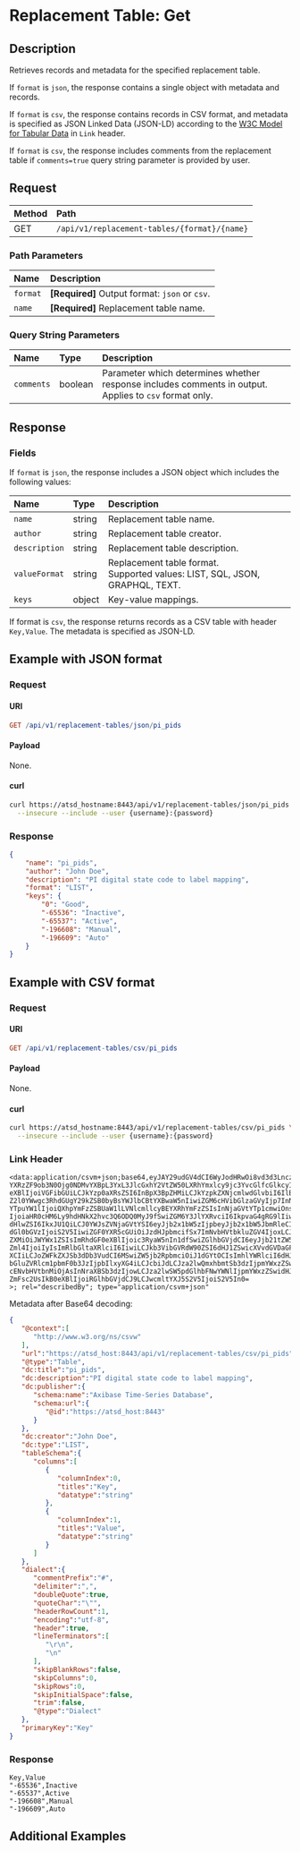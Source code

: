 # Replacement Table: Get

## Description

Retrieves records and metadata for the specified replacement table.

If `format` is `json`, the response contains a single object with metadata and records.

If `format` is `csv`, the response contains records in CSV format, and metadata is specified as JSON Linked Data (JSON-LD) according to the [W3C Model for Tabular Data](https://www.w3.org/TR/tabular-data-model/) in `Link` header.

If `format` is `csv`, the response includes comments from the replacement table if `comments=true` query string parameter is provided by user.

## Request

| **Method** | **Path** |
|:---|:---|
| GET | `/api/v1/replacement-tables/{format}/{name}` |

### Path Parameters

| **Name** | **Description** |
|:---|:---|
| `format` | **[Required]** Output format: `json` or `csv`. |
| `name` | **[Required]** Replacement table name. |

### Query String Parameters

| **Name** | **Type** | **Description** |
|:---|:---|:---|
| `comments` | boolean | Parameter which determines whether response includes comments in output. Applies to `csv` format only. |

## Response

### Fields

If `format` is `json`, the response includes a JSON object which includes the following values:

|**Name**|**Type**|**Description**|
|:---|:---|:---|
| `name` |string|Replacement table name.|
| `author` |string|Replacement table creator.|
| `description` |string|Replacement table description.|
| `valueFormat` |string|Replacement table format.<br>Supported values: LIST, SQL, JSON, GRAPHQL, TEXT. |
| `keys` |object|Key-value mappings.|

If format is `csv`, the response returns records as a CSV table with header `Key,Value`. The metadata is specified as JSON-LD.

## Example with JSON format

### Request

#### URI

```elm
GET /api/v1/replacement-tables/json/pi_pids
```

#### Payload

None.

#### curl

```bash
curl https://atsd_hostname:8443/api/v1/replacement-tables/json/pi_pids \
  --insecure --include --user {username}:{password}
```

### Response

```json
{
    "name": "pi_pids",
    "author": "John Doe",
    "description": "PI digital state code to label mapping",
    "format": "LIST",
    "keys": {
        "0": "Good",
        "-65536": "Inactive",
        "-65537": "Active",
        "-196608": "Manual",
        "-196609": "Auto"
    }
}

```

## Example with CSV format

### Request

#### URI

```elm
GET /api/v1/replacement-tables/csv/pi_pids
```

#### Payload

None.

#### curl

```bash
curl https://atsd_hostname:8443/api/v1/replacement-tables/csv/pi_pids \
  --insecure --include --user {username}:{password}
```

### Link Header

```csv
<data:application/csvm+json;base64,eyJAY29udGV4dCI6WyJodHRwOi8vd3d3LnczLm9yZy9ucy9jc3Z3Il0sInVybCI6Imh0dHBzOi8v
YXRzZF9ob3N0Ojg0NDMvYXBpL3YxL3JlcGxhY2VtZW50LXRhYmxlcy9jc3YvcGlfcGlkcyIsIkB0
eXBlIjoiVGFibGUiLCJkYzp0aXRsZSI6InBpX3BpZHMiLCJkYzpkZXNjcmlwdGlvbiI6IlBJIGRp
Z2l0YWwgc3RhdGUgY29kZSB0byBsYWJlbCBtYXBwaW5nIiwiZGM6cHVibGlzaGVyIjp7InNjaGVt
YTpuYW1lIjoiQXhpYmFzZSBUaW1lLVNlcmllcyBEYXRhYmFzZSIsInNjaGVtYTp1cmwiOnsiQGlk
IjoiaHR0cHM6Ly9hdHNkX2hvc3Q6ODQ0MyJ9fSwiZGM6Y3JlYXRvciI6IkpvaG4gRG9lIiwiZGM6
dHlwZSI6IkxJU1QiLCJ0YWJsZVNjaGVtYSI6eyJjb2x1bW5zIjpbeyJjb2x1bW5JbmRleCI6MCwi
dGl0bGVzIjoiS2V5IiwiZGF0YXR5cGUiOiJzdHJpbmcifSx7ImNvbHVtbkluZGV4IjoxLCJ0aXRs
ZXMiOiJWYWx1ZSIsImRhdGF0eXBlIjoic3RyaW5nIn1dfSwiZGlhbGVjdCI6eyJjb21tZW50UHJl
Zml4IjoiIyIsImRlbGltaXRlciI6IiwiLCJkb3VibGVRdW90ZSI6dHJ1ZSwicXVvdGVDaGFyIjoi
XCIiLCJoZWFkZXJSb3dDb3VudCI6MSwiZW5jb2RpbmciOiJ1dGYtOCIsImhlYWRlciI6dHJ1ZSwi
bGluZVRlcm1pbmF0b3JzIjpbIlxyXG4iLCJcbiJdLCJza2lwQmxhbmtSb3dzIjpmYWxzZSwic2tp
cENvbHVtbnMiOjAsInNraXBSb3dzIjowLCJza2lwSW5pdGlhbFNwYWNlIjpmYWxzZSwidHJpbSI6
ZmFsc2UsIkB0eXBlIjoiRGlhbGVjdCJ9LCJwcmltYXJ5S2V5IjoiS2V5In0=
>; rel="describedBy"; type="application/csvm+json"
```

Metadata after Base64 decoding:

```json
{
   "@context":[
      "http://www.w3.org/ns/csvw"
   ],
   "url":"https://atsd_host:8443/api/v1/replacement-tables/csv/pi_pids",
   "@type":"Table",
   "dc:title":"pi_pids",
   "dc:description":"PI digital state code to label mapping",
   "dc:publisher":{
      "schema:name":"Axibase Time-Series Database",
      "schema:url":{
         "@id":"https://atsd_host:8443"
      }
   },
   "dc:creator":"John Doe",
   "dc:type":"LIST",
   "tableSchema":{
      "columns":[
         {
            "columnIndex":0,
            "titles":"Key",
            "datatype":"string"
         },
         {
            "columnIndex":1,
            "titles":"Value",
            "datatype":"string"
         }
      ]
   },
   "dialect":{
      "commentPrefix":"#",
      "delimiter":",",
      "doubleQuote":true,
      "quoteChar":"\"",
      "headerRowCount":1,
      "encoding":"utf-8",
      "header":true,
      "lineTerminators":[
         "\r\n",
         "\n"
      ],
      "skipBlankRows":false,
      "skipColumns":0,
      "skipRows":0,
      "skipInitialSpace":false,
      "trim":false,
      "@type":"Dialect"
   },
   "primaryKey":"Key"
}
```

### Response

```csv
Key,Value
"-65536",Inactive
"-65537",Active
"-196608",Manual
"-196609",Auto
```

## Additional Examples